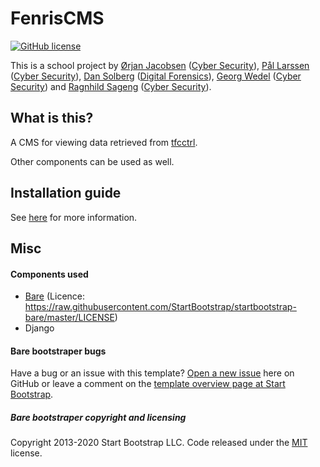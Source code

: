 # FenrisCMS

[![GitHub license](https://img.shields.io/badge/license-MIT-blue.svg)](LICENCE)


This is a school project by [Ørjan Jacobsen](https://github.com/orjanj) ([Cyber Security](https://www.noroff.no/en/studies/university-college/cyber-security)), [Pål Larssen](https://github.com/palarssen) ([Cyber Security](https://www.noroff.no/en/studies/university-college/cyber-security)), [Dan Solberg](https://github.com/dansolb) ([Digital Forensics](https://www.noroff.no/en/studies/university-college/digital-forensics)), [Georg Wedel](https://github.com/DarkGogg) ([Cyber Security](https://www.noroff.no/en/studies/university-college/cyber-security)) and [Ragnhild Sageng](https://github.com/Lixona) ([Cyber Security](https://www.noroff.no/en/studies/university-college/cyber-security)).

## What is this?
A CMS for viewing data retrieved from [tfcctrl](https://github.com/Team-Fenris/tfcctrl).

Other components can be used as well.

## Installation guide
See [here](docs/installation.md) for more information.


## Misc
#### Components used
* [Bare](https://startbootstrap.com/template/bare/) (Licence: https://raw.githubusercontent.com/StartBootstrap/startbootstrap-bare/master/LICENSE)
* Django

#### Bare bootstraper bugs
Have a bug or an issue with this template? [Open a new issue](https://github.com/StartBootstrap/startbootstrap-bare/issues) here on GitHub or leave a comment on the [template overview page at Start Bootstrap](https://startbootstrap.com/template/bare/).

##### Bare bootstraper copyright and licensing
Copyright 2013-2020 Start Bootstrap LLC. Code released under the [MIT](https://github.com/StartBootstrap/startbootstrap-bare/blob/master/LICENSE) license.
